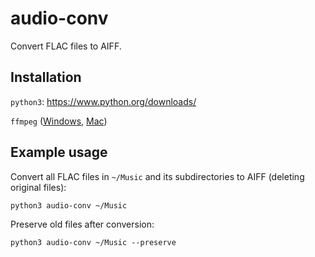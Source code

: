 # audio-conv
Convert FLAC files to AIFF.

## Installation

`python3`: https://www.python.org/downloads/

`ffmpeg` ([Windows](https://www.thewindowsclub.com/how-to-install-ffmpeg-on-windows-10), [Mac](http://jollejolles.com/install-ffmpeg-on-mac-os-x/))

## Example usage

Convert all FLAC files in `~/Music` and its subdirectories to AIFF (deleting original files):

`python3 audio-conv ~/Music`

Preserve old files after conversion:

`python3 audio-conv ~/Music --preserve`
